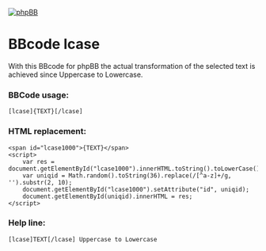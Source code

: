[![phpBB](https://www.phpbb-es.com/foro/styles/flat-style/theme/images/logo_new_small.png)](https://www.phpbb-es.com/foro/viewtopic.php?f=84&t=43039)
# BBcode lcase
With this BBcode for phpBB the actual transformation of the selected text is achieved since Uppercase to Lowercase.

### BBCode usage:
```
[lcase]{TEXT}[/lcase]
```

### HTML replacement:
```
<span id="lcase1000">{TEXT}</span>
<script>
    var res = document.getElementById("lcase1000").innerHTML.toString().toLowerCase();
    var uniqid = Math.random().toString(36).replace(/[^a-z]+/g, '').substr(2, 10);
    document.getElementById("lcase1000").setAttribute("id", uniqid);
    document.getElementById(uniqid).innerHTML = res;
</script>
```

### Help line:
```
[lcase]TEXT[/lcase] Uppercase to Lowercase
```
